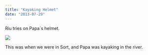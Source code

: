 ```yaml
---
title: "Kayaking Helmet"
date: "2013-07-29"
---
```


Riu tries on Papa´s helmet.

![](images/tumblr_inline_mqox2cMkXs1qz4rgp.jpg)

This was when we were in Sort, and Papa was kayaking in the river.
